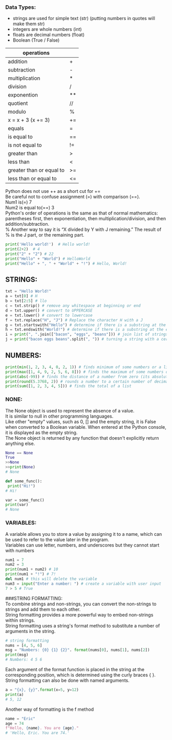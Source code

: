 
### Data Types:
- strings are used for simple text (str) (putting numbers in quotes will make them str)
- integers are whole numbers (int)
- floats are decimal numbers (float)
- Boolean (True / False)

| operations               |     |
| ------------------------ | --- |  
| addition                 | +   | 
| subtraction              | -   | 
| multiplication           | *   | 
| division                 | /   | 
| exponention              | **  | 
| quotient                 | //  | 
| modulo                   | %   |
| x = x + 3 (x += 3)       | +=  |
| equals                   | =   |
| is equal to              | ==  |
| is not equal to          | !=  |
| greater than             | >   |
| less than                | <   |
| greater than or equal to | >=  |
| less than or equal to    | <=  |

Python does not use ++ as a short cut for +=  
Be careful not to confuse assignment (=) with comparison (==).  
Num1 is(=) 7  
Num2 is equal to(==) 3  
Python's order of operations is the same as that of normal mathematics:  
parentheses first, then exponentiation, then multiplication/division, and then addition/subtraction.  
% Another way to say it is “X divided by Y with J remaining.” The result of % is the J part, or the remaining part.
```python
print('Hello world!')  # Hello world!
print(2+2)  # 4
print("2" + "2") # 22
print("Hello" + "World") # HelloWorld
print("Hello" + ", " + "World" + "!") # Hello, World!
```

## STRINGS:  
```python
txt = "Hello World!"
a = txt[0] # H
b = txt[2:5] # llo
c = txt.strip() # remove any whitespace at beginning or end
d = txt.upper() # convert to UPPERCASE
e = txt.lower() # convert to lowercase
f = txt.replace("H", "J") # Replace the character H with a J
g = txt.startswith("Hello") # determine if there is a substring at the start
h = txt.endswith("World!") # determine if there is a substring at the end
i = print(", ".join(["bacon", "eggs", "beans"])) # join list of strings with another string as separator
j = print("bacon eggs beans".split(", ")) # turning a string with a certain separator into a list

```
## NUMBERS:
```python
print(min(1, 2, 3, 4, 0, 2, 1)) # finds minimum of some numbers or a list
print(max([1, 4, 9, 2, 5, 6, 8])) # finds the maximum of some numbers or a list
print(abs(-99)) # finds the distance of a number from zero (its absolute value)
print(round(5.3768, 2)) # rounds a number to a certain number of decimal places (num, decimal places)
print(sum([1, 2, 3, 4, 5])) # finds the total of a list
```

### NONE:  
The None object is used to represent the absence of a value.  
It is similar to null in other programming languages.  
Like other "empty" values, such as 0, [] and the empty string, it is False when converted to a Boolean variable.
When entered at the Python console, it is displayed as the empty string.  
The None object is returned by any function that doesn't explicitly return anything else.  

 ```python
None == None
True
>>None
>>print(None)
# None

def some_func():
  print("Hi!")
# Hi!

var = some_func()
print(var)
# None
```

### VARIABLES:  
A variable allows you to store a value by assigning it to a name, which can be used to refer to the value later in the program.  
Variables can use letter, numbers, and underscores but they cannot start with numbers 

```python
num1 = 7
num2 = 3
print(num1 + num2) # 10
print(num1 + "!") # 7!
del num1 # this will delete the variable
num3 = input("Enter a number: ") # create a variable with user input
7 > 5 # True
```
###STRING FORMATTING:  
To combine strings and non-strings, you can convert the non-strings to strings and add them to each other.  
String formatting provides a more powerful way to embed non-strings within strings.  
String formatting uses a string's format method to substitute a number of arguments in the string.  
```python
# string formatting
nums = [4, 5, 6]
msg = "Numbers: {0} {1} {2}". format(nums[0], nums[1], nums[2])
print(msg)
# Numbers: 4 5 6
```
Each argument of the format function is placed in the string at the corresponding position, which is determined using the curly braces { }.  
String formatting can also be done with named arguments.  
```python
a = "{x}, {y}".format(x=5, y=12)
print(a)
# 5, 12
```
Another way of formatting is the f method  
```python
name = "Eric"
age = 74
f"Hello, {name}. You are {age}."
# 'Hello, Eric. You are 74.'
```